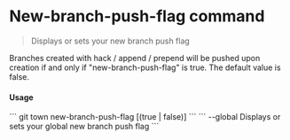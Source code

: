 <h1 textrun="command-heading">New-branch-push-flag command</h1>

<blockquote textrun="command-summary">
Displays or sets your new branch push flag
</blockquote>

<a textrun="command-description">
Branches created with hack / append / prepend will be pushed upon creation
if and only if "new-branch-push-flag" is true. The default value is false.
</a>

#### Usage

<a textrun="command-usage">
```
git town new-branch-push-flag [(true | false)]
```
</a>


<a textrun="command-flags">
```
--global   Displays or sets your global new branch push flag
```
</a>
